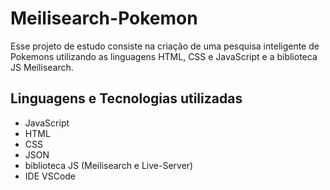 # Meilisearch-Pokemon

Esse projeto de estudo consiste na criação de uma pesquisa inteligente de Pokemons utilizando as linguagens HTML, CSS e JavaScript e a biblioteca JS Meilisearch.

## Linguagens e Tecnologias utilizadas

- JavaScript
- HTML
- CSS
- JSON
- biblioteca JS (Meilisearch e Live-Server)
- IDE VSCode
